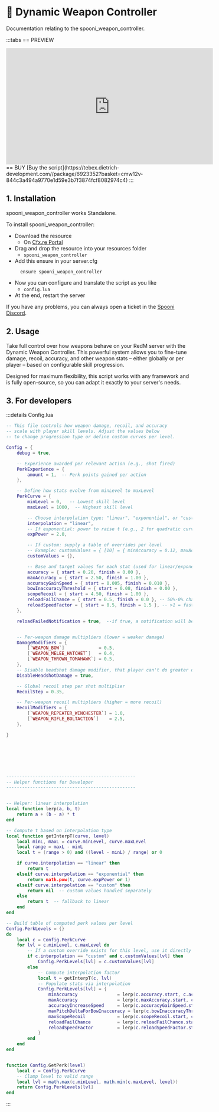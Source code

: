 # 🔫 Dynamic Weapon Controller
Documentation relating to the spooni_weapon_controller.

:::tabs
== PREVIEW
<iframe width="560" height="315" src="https://dunb17ur4ymx4.cloudfront.net/packages/images/2461b380c35cc8a6248758887af39481d98fe228.png" frameborder="0" allow="accelerometer; autoplay; clipboard-write; encrypted-media; gyroscope; picture-in-picture; web-share" referrerpolicy="strict-origin-when-cross-origin" allowfullscreen></iframe>
== BUY
[Buy the script](https://tebex.dietrich-development.com//package/6923352?basket=cmw12v-844c3a494a9770e1d59e3b7f3874fcf8082974c4)
:::

## 1. Installation
spooni_weapon_controller works Standalone.

To install spooni_weapon_controller:
- Download the resource
  - On [Cfx.re Portal](https://portal.cfx.re/)
- Drag and drop the resource into your resources folder
  - `spooni_weapon_controller`
- Add this ensure in your server.cfg
  ```
    ensure spooni_weapon_controller
  ```
- Now you can configure and translate the script as you like
  - `config.lua`
- At the end, restart the server

If you have any problems, you can always open a ticket in the [Spooni Discord](https://discord.gg/spooni).

## 2. Usage
Take full control over how weapons behave on your RedM server with the Dynamic Weapon Controller. This powerful system allows you to fine-tune damage, recoil, accuracy, and other weapon stats – either globally or per player – based on configurable skill progression.

Designed for maximum flexibility, this script works with any framework and is fully open-source, so you can adapt it exactly to your server's needs.

## 3. For developers

:::details Config.lua
```lua
-- This file controls how weapon damage, recoil, and accuracy
-- scale with player skill levels. Adjust the values below
-- to change progression type or define custom curves per level.

Config = {
    debug = true,

    -- Experience awarded per relevant action (e.g., shot fired)
    PerkExperience = {
        amount = 1,  -- Perk points gained per action
    },

    -- Define how stats evolve from minLevel to maxLevel
    PerkCurve = {
        minLevel = 0,   -- Lowest skill level
        maxLevel = 1000,  -- Highest skill level

        -- Choose interpolation type: "linear", "exponential", or "custom"
        interpolation = "linear",
        -- If exponential: power to raise t (e.g., 2 for quadratic curve)
        expPower = 2.0,

        -- If custom: supply a table of overrides per level
        -- Example: customValues = { [10] = { minAccuracy = 0.12, maxAccuracy = 2.0, ... }, ... }
        customValues = {},

        -- Base and target values for each stat (used for linear/exponential)
        accuracy = { start = 0.20, finish = 0.00 },
        maxAccuracy = { start = 2.50, finish = 1.00 },
        accuracyGainSpeed = { start = 0.005, finish = 0.010 },
        bowInaccuracyThreshold = { start = 0.08, finish = 0.00 },
        scopeRecoil = { start = 4.50, finish = 1.00 },
        reloadFailChance = { start = 0.5, finish = 0.0 }, -- 50%-0% chance to fail reload
        reloadSpeedFactor = { start = 0.5, finish = 1.5 }, -- >1 = faster, <1 = slower --time for disabling firing after reload !NOT DELAYING ANIMATION!
    },

    reloadFailedNotification = true,  --if true, a notification will be shown when reload fails


    -- Per-weapon damage multipliers (lower = weaker damage)
    DamageModifiers = {
        [`WEAPON_BOW`]             = 0.5,
        [`WEAPON_MELEE_HATCHET`]   = 0.4,
        [`WEAPON_THROWN_TOMAHAWK`] = 0.5,
    },
    -- Disable headshot damage modifier, that player can't do greater damage with headshot
    DisableHeadshotDamage = true,

    -- Global recoil step per shot multiplier
    RecoilStep = 0.35,

    -- Per-weapon recoil multipliers (higher = more recoil)
    RecoilModifiers = {
        [`WEAPON_REPEATER_WINCHESTER`] = 1.0,
        [`WEAPON_RIFLE_BOLTACTION`]    = 2.5,
    },

}







-------------------------------------------------
-- Helper functions for Developer
-------------------------------------------------


-- Helper: linear interpolation
local function lerp(a, b, t)
    return a + (b - a) * t
end

-- Compute t based on interpolation type
local function getInterpT(curve, level)
    local minL, maxL = curve.minLevel, curve.maxLevel
    local range = maxL - minL
    local t = (range > 0) and ((level - minL) / range) or 0

    if curve.interpolation == "linear" then
        return t
    elseif curve.interpolation == "exponential" then
        return math.pow(t, curve.expPower or 1)
    elseif curve.interpolation == "custom" then
        return nil  -- custom values handled separately
    else
        return t  -- fallback to linear
    end
end

-- Build table of computed perk values per level
Config.PerkLevels = {}
do
    local c = Config.PerkCurve
    for lvl = c.minLevel, c.maxLevel do
        -- If a custom override exists for this level, use it directly
        if c.interpolation == "custom" and c.customValues[lvl] then
            Config.PerkLevels[lvl] = c.customValues[lvl]
        else
            -- Compute interpolation factor
            local t = getInterpT(c, lvl)
            -- Populate stats via interpolation
            Config.PerkLevels[lvl] = {
                minAccuracy               = lerp(c.accuracy.start, c.accuracy.finish, t),
                maxAccuracy               = lerp(c.maxAccuracy.start, c.maxAccuracy.finish, t),
                accuracyIncreaseSpeed     = lerp(c.accuracyGainSpeed.start, c.accuracyGainSpeed.finish, t),
                maxPitchDeltaForBowInaccuracy = lerp(c.bowInaccuracyThreshold.start, c.bowInaccuracyThreshold.finish, t),
                maxScopeRecoil            = lerp(c.scopeRecoil.start, c.scopeRecoil.finish, t),
                reloadFailChance          = lerp(c.reloadFailChance.start, c.reloadFailChance.finish, t),
                reloadSpeedFactor         = lerp(c.reloadSpeedFactor.start, c.reloadSpeedFactor.finish, t),
            }
        end
    end
end


function Config.GetPerk(level)
    local c = Config.PerkCurve
    -- Clamp level to valid range
    local lvl = math.max(c.minLevel, math.min(c.maxLevel, level))
    return Config.PerkLevels[lvl]
end
```
:::